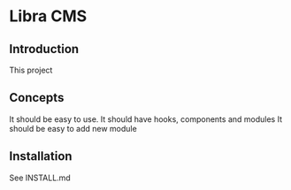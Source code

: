 Libra CMS
=======================


Introduction
------------
This project


Concepts
------------
It should be easy to use.
It should have hooks, components and modules
It should be easy to add new module


Installation
------------
See INSTALL.md
